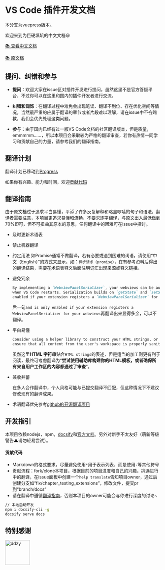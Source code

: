 # VS Code 插件开发文档

本分支为vuepress版本。

欢迎来到为巨硬填坑的中文文档😆

[📚 查看中文文档](https://liiked.github.io/VS-Code-Extension-Doc-ZH/
)

[📚 原文档](https://code.visualstudio.com/docs/extensions/overview)

## 提问、纠错和参与

- **提问**：欢迎大家在issue区对插件开发进行提问，虽然这里不是官方答疑平台，不过你可以在这里和国内的插件开发者进行交流。

- **纠错和润饰**：在翻译过程中难免会出现笔误、翻译不到位、存在优化空间等情况，当然最严重的应属于翻译的章节或者片段难以理解，请在issue中不吝赐教，我们会优先处理这类问题。

- **参与**：由于国内已经有过一版VS Code文档的社区翻译版本，但是质量，emmmmm……，所以本项目会采取较为严格的翻译审查，若你有热情一同学习和贡献自己的力量，请参考我们的翻译指南。

## 翻译计划

翻译计划已移动到[Progress](https://github.com/Liiked/VS-Code-Extension-Doc-ZH/blob/master/Progress.md)

如果你有兴趣、能力和时间，欢迎[贡献代码](#贡献代码)

## 翻译指南

由于原文档过于追求平白易懂，平添了许多反复解释和略显啰嗦的句子和语法，翻译者需要注意，本项目更追求易懂和流畅，不要求逐字翻译，与原文出入最低做到70%即可，但不可扭曲其原本的意思，任何翻译中的困难可在issue中探讨。

- 及时更新术语表
- 禁止机器翻译
- 约定用法
    如Promise通常不做翻译，若有必要或遇到困难的词语，请使用“中文（English）”的方式来显示，如：`异步请求（promise）`，在有参考资料后得出的翻译结果，需要在术语表释义后面注明词汇出现来源或释义链接。
- 避免冗余
    ```markdown
    By implementing a `WebviewPanelSerializer`, your webviews can be automatically restored
    when VS Code restarts. Serialization builds on `getState` and `setState`, and is only
    enabled if your extension registers a `WebviewPanelSerializer` for your webviews.
    ```
    后一句`and is only enabled if your extension registers a WebviewPanelSerializer for your webviews`再翻译出来显得多余，可以不翻译。

- 平白易懂
    ```markdown
    Consider using a helper library to construct your HTML strings, or at least
    ensure that all content from the user's workspace is properly sanitized.
    ```
    虽然这里**HTML 字符串**贴合`HTML strings`的表述，但是适当的加工则更有利于阅读，最终可考虑翻译为“**尝试使用辅助库构建你的HTML模板，或者确保所有来自用户工作区的内容都通过了审查**”。

- 兼收并蓄

    在多人合作翻译中，个人风格可能与已提交翻译不匹配，但这种情况下不建议修改现有的翻译成果。
- 术语翻译优先参考[github的开源翻译项目](https://github.com/Microsoft/vscode-loc/blob/master/i18n/vscode-language-pack-zh-hans/translations/main.i18n.json)


## 开发指引

本项目依赖nodejs，npm，[docsify](https://docsify.js.org/)和[官方文档](https://code.visualstudio.com/docs)。另外对新手不太友好（萌新等级警告⚠️请勿轻易尝试）。

#### 贡献代码

- Markdown的格式要求，尽量避免使用`*`用于表示列表，而是使用`-`等其他符号
- 贡献流程：fork/clone本项目，根据目前的项目进度和自己的兴趣，挑选进行中的翻译，在issue面板中创建一个`help translate`告知项目owner，通过后创建分支如“fix/chapter_testing_extensions”，修改文件，提交pr到“branch/docs”
- 请在翻译中遵循[翻译指南](#翻译指南)，否则本项目的owner可能会与你进行深度的讨论~

```bash
// 本地启动开发
npm i docsify-cli -g
docsify serve docs
```

## 特别感谢

[//]: contributor-faces

<a href="https://github.com/ddzy"><img src="https://avatars3.githubusercontent.com/u/33921398?s=400&v=4" title="ddzy" width="80" height="80"></a>

[//]: contributor-faces